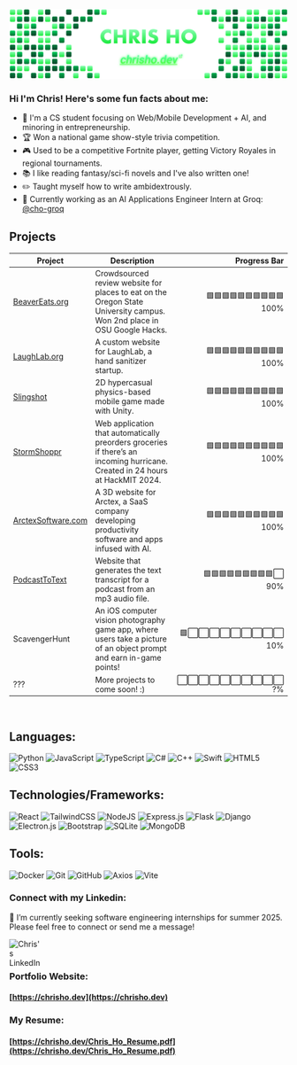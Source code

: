[![GitHub Banner](GitHubBanner.png "GitHub Banner")](https://chrisho.dev)

### Hi I'm Chris! Here's some fun facts about me:
- 👋 I'm a CS student focusing on Web/Mobile Development + AI, and minoring in entrepreneurship.
- 🏆 Won a national game show-style trivia competition.
- 🎮 Used to be a competitive Fortnite player, getting Victory Royales in regional tournaments.
- 📚 I like reading fantasy/sci-fi novels and I've also written one!
- ✏️ Taught myself how to write ambidextrously.
- 💼 Currently working as an AI Applications Engineer Intern at Groq: [@cho-groq](https://github.com/cho-groq/)


## Projects

| Project  | Description | Progress Bar |
| ------------- |-------------|-----:|
| [BeaverEats.org](https://github.com/chostudio/Beaver-Eats)  | Crowdsourced review website for places to eat on the Oregon State University campus. Won 2nd place in OSU Google Hacks. |  🟩🟩🟩🟩🟩🟩🟩🟩🟩🟩 <br>100% |
| [LaughLab.org](https://github.com/chostudio/LaughLab)  | A custom website for LaughLab, a hand sanitizer startup. | 🟩🟩🟩🟩🟩🟩🟩🟩🟩🟩 <br>100%  |
| [Slingshot](https://github.com/chostudio/Slingshot)  | 2D hypercasual physics-based mobile game made with Unity. | 🟩🟩🟩🟩🟩🟩🟩🟩🟩🟩 <br>100%  |
| [StormShoppr](https://github.com/chostudio/StormShoppr)  | Web application that automatically preorders groceries if there’s an incoming hurricane. Created in 24 hours at HackMIT 2024. |  🟩🟩🟩🟩🟩🟩🟩🟩🟩🟩 <br>100% |
| [ArctexSoftware.com](https://arctexsoftware.com)  | A 3D website for Arctex, a SaaS company developing productivity software and apps infused with AI. | 🟩🟩🟩🟩🟩🟩🟩🟩🟩🟩 <br>100%  |
| [PodcastToText](https://github.com/chostudio/PodcastToText)  | Website that generates the text transcript for a podcast from an mp3 audio file. | 🟩🟩🟩🟩🟩🟩🟩🟩🟩⬜️ <br>90%  |
| ScavengerHunt | An iOS computer vision photography game app, where users take a picture of an object prompt and earn in-game points! | 🟩⬜️⬜️⬜️⬜️⬜️⬜️⬜️⬜️⬜️ <br>10%  |
| ???  | More projects to come soon! :) | ⬜️⬜️⬜️⬜️⬜️⬜️⬜️⬜️⬜️⬜️ <br>?%  |

<!--
| FormHelper | Website that uses computer vision to help people fill out forms faster and easier. | 🟩🟩⬜️⬜️⬜️⬜️⬜️⬜️⬜️⬜️ <br>20%  |
| [Patent Searcher GUI](https://github.com/chostudio/patentSearcherGUI)  | A custom desktop patent searcher that uses the USPTO API. | 🟩🟩🟩🟩🟩🟩🟩🟩🟩🟩 <br>100%  |
| [SMS Food Text](https://github.com/chostudio/food-sms-text)  | Sends a user a scheduled SMS text of Oregon State University's dining hall menus and hours of operations. | 🟩🟩🟩🟩🟩🟩🟩🟩🟩🟩 <br>100%  |
 | []()  | description | 🟩🟩🟩🟩🟩🟩🟩🟩🟩🟩 <br>100%  | -->

<br>

## Languages:

![Python](https://img.shields.io/badge/python-3670A0?style=for-the-badge&logo=python&logoColor=ffdd54)
![JavaScript](https://img.shields.io/badge/javascript-%23323330.svg?style=for-the-badge&logo=javascript&logoColor=%23F7DF1E)
![TypeScript](https://img.shields.io/badge/TypeScript-007ACC?style=for-the-badge&logo=typescript&logoColor=white)
![C#](https://img.shields.io/badge/C%23-239120?style=for-the-badge&logo=c-sharp&logoColor=white)
![C++](https://img.shields.io/badge/c++-%2300599C.svg?style=for-the-badge&logo=c%2B%2B&logoColor=white)
![Swift](https://img.shields.io/badge/Swift-FA7343?style=for-the-badge&logo=swift&logoColor=white)
![HTML5](https://img.shields.io/badge/html5-%23E34F26.svg?style=for-the-badge&logo=html5&logoColor=white)
![CSS3](https://img.shields.io/badge/css3-%231572B6.svg?style=for-the-badge&logo=css3&logoColor=white)


## Technologies/Frameworks:
![React](https://img.shields.io/badge/react-%2320232a.svg?style=for-the-badge&logo=react&logoColor=%2361DAFB)
![TailwindCSS](https://img.shields.io/badge/tailwindcss-%2338B2AC.svg?style=for-the-badge&logo=tailwind-css&logoColor=white)
![NodeJS](https://img.shields.io/badge/node.js-6DA55F?style=for-the-badge&logo=node.js&logoColor=white)
![Express.js](https://img.shields.io/badge/express.js-%23404d59.svg?style=for-the-badge&logo=express&logoColor=%2361DAFB)
![Flask](https://img.shields.io/badge/flask-%23000.svg?style=for-the-badge&logo=flask&logoColor=white)
![Django](https://img.shields.io/badge/django-%23092E20.svg?style=for-the-badge&logo=django&logoColor=white)
![Electron.js](https://img.shields.io/badge/Electron-191970?style=for-the-badge&logo=Electron&logoColor=white)
![Bootstrap](https://img.shields.io/badge/bootstrap-%238511FA.svg?style=for-the-badge&logo=bootstrap&logoColor=white)
![SQLite](https://img.shields.io/badge/sqlite-%2307405e.svg?style=for-the-badge&logo=sqlite&logoColor=white)
![MongoDB](https://img.shields.io/badge/MongoDB-%234ea94b.svg?style=for-the-badge&logo=mongodb&logoColor=white)

## Tools:
![Docker](https://img.shields.io/badge/docker-%230db7ed.svg?style=for-the-badge&logo=docker&logoColor=white)
![Git](https://img.shields.io/badge/git-%23F05033.svg?style=for-the-badge&logo=git&logoColor=white)
![GitHub](https://img.shields.io/badge/github-%23121011.svg?style=for-the-badge&logo=github&logoColor=white)
![Axios](https://img.shields.io/badge/axios-671ddf?&style=for-the-badge&logo=axios&logoColor=white)
![Vite](https://img.shields.io/badge/vite-%23646CFF.svg?style=for-the-badge&logo=vite&logoColor=white)

<!--
## Design + Misc:
![Adobe Creative Cloud](https://img.shields.io/badge/Adobe%20Creative%20Cloud-DA1F26.svg?style=for-the-badge&logo=Adobe%20Creative%20Cloud&logoColor=white)
![Adobe Photoshop](https://img.shields.io/badge/adobe%20photoshop-%2331A8FF.svg?style=for-the-badge&logo=adobe%20photoshop&logoColor=white)
![Aseprite](https://img.shields.io/badge/Aseprite-FFFFFF?style=for-the-badge&logo=Aseprite&logoColor=#7D929E)
![Affinity Designer](https://img.shields.io/badge/affinity%20desginer-%231B72BE.svg?style=for-the-badge&logo=affinity-designer&logoColor=white)
![Affinity Photo](https://img.shields.io/badge/affinityphoto-%237E4DD2.svg?style=for-the-badge&logo=affinity-photo&logoColor=white)
![Blender](https://img.shields.io/badge/blender-%23F5792A.svg?style=for-the-badge&logo=blender&logoColor=white)
![Figma](https://img.shields.io/badge/figma-%23F24E1E.svg?style=for-the-badge&logo=figma&logoColor=white)
![Framer](https://img.shields.io/badge/Framer-black?style=for-the-badge&logo=framer&logoColor=blue)
-->

### Connect with my Linkedin:
💬 I’m currently seeking software engineering internships for summer 2025. Please feel free to connect or send me a message!

<a href="https://www.linkedin.com/in/chris-ho-/"> 
  <img align="left" alt="Chris's LinkedIn" width="60px" src="https://upload.wikimedia.org/wikipedia/commons/8/81/LinkedIn_icon.svg"/>
</a>

<br>
<br>

### Portfolio Website:
#### [https://chrisho.dev](https://chrisho.dev)

### My Resume:
#### [https://chrisho.dev/Chris_Ho_Resume.pdf](https://chrisho.dev/Chris_Ho_Resume.pdf)

<!--
Add Resume Link Button & send to online host copy no need download


Add portfolio Link button

Here are some ideas to get you started:

- 🔭 I’m currently working on ...
- 🌱 I’m currently learning ...
- 👯 I’m looking to collaborate on ...
- 🤔 I’m looking for help with ...
- 💬 Ask me about ...
- 📫 How to reach me: ...
- 😄 Pronouns: ...
- ⚡ Fun fact: ...
-->
